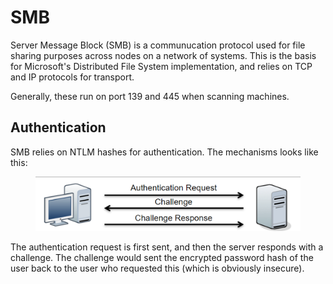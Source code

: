 # SMB

Server Message Block (SMB) is a communucation protocol used for file sharing purposes across nodes on a network of systems. This is the basis for Microsoft's Distributed File System implementation, and relies on TCP and IP protocols for transport.

Generally, these run on port 139 and 445 when scanning machines.

## Authentication

SMB relies on NTLM hashes for authentication. The mechanisms looks like this:

<figure><img src="../../.gitbook/assets/image (249).png" alt=""><figcaption></figcaption></figure>

The authentication request is first sent, and then the server responds with a challenge. The challenge would sent the encrypted password hash of the user back to the user who requested this (which is obviously insecure). &#x20;
